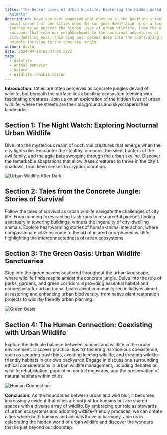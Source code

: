 ```yaml
---
title: "The Secret Lives of Urban Wildlife: Exploring the Hidden World of City
  Animals"
description: Have you ever wondered what goes on in the bustling streets and
  quiet corners of our cities when the sun goes down? Join us on a fascinating
  journey as we uncover the hidden lives of urban wildlife. From the elusive
  raccoons that roam our neighborhoods to the nocturnal adventures of
  city-dwelling owls, this blog post delves deep into the captivating world of
  animals thriving in the concrete jungle.
author: Gavin
date: 2024-04-18T03:47:06.587Z
tags:
  - Wildlife
  - Animal behavior
  - Nature
  - Wildlife rehabilitation
---
```

**Introduction:**
Cities are often perceived as concrete jungles devoid of wildlife, but beneath the surface lies a bustling ecosystem teeming with fascinating creatures. Join us on an exploration of the hidden lives of urban wildlife, where the streets are their playgrounds and skyscrapers their landmarks.

## Section 1: The Night Watch: Exploring Nocturnal Urban Wildlife

Dive into the mysterious realm of nocturnal creatures that emerge when the city lights dim. Encounter the stealthy raccoons, the silent hunters of the owl family, and the agile bats swooping through the urban skyline. Discover the remarkable adaptations that allow these creatures to thrive in the city's shadows, from keen senses to cryptic coloration.

![Urban Wildlife After Dark](https://dfwurbanwildlife.com/wp-content/uploads/2022/08/coyote-prairie-wolves-and-armadillos-006-1-640x480.jpg "Urban Wildlife After Dark")

## Section 2: Tales from the Concrete Jungle: Stories of Survival

Follow the tales of survival as urban wildlife navigate the challenges of city life. From cunning foxes raiding trash cans to resourceful pigeons finding sanctuary in towering buildings, witness the ingenuity of city-dwelling animals. Explore heartwarming stories of human-animal interaction, where compassionate citizens come to the aid of injured or orphaned wildlife, highlighting the interconnectedness of urban ecosystems.

## Section 3: The Green Oasis: Urban Wildlife Sanctuaries

Step into the green havens scattered throughout the urban landscape, where wildlife finds respite amidst the concrete jungle. Delve into the role of parks, gardens, and green corridors in providing essential habitat and connectivity for urban fauna. Learn about community-led initiatives aimed at restoring and enhancing urban biodiversity, from native plant restoration projects to wildlife-friendly urban planning.

![Green Oasis](https://www.denverpost.com/wp-content/uploads/2016/05/20090527__20090529_L03_FE29GRTATROEp1.jpg?w=544 "Green Oasis")

## Section 4: The Human Connection: Coexisting with Urban Wildlife

Explore the delicate balance between humans and wildlife in the urban environment. Discover practical tips for fostering harmonious coexistence, such as securing trash bins, avoiding feeding wildlife, and creating wildlife-friendly habitats in our own backyards. Engage in discussions surrounding ethical considerations in urban wildlife management, including debates on wildlife rehabilitation, population control measures, and the preservation of natural habitats within cities.

![Human Connection](https://www.thoughtco.com/thmb/gBK8MoJKoJA4jL1rs-G-e4149-E=/1500x0/filters:no_upscale():max_bytes(150000):strip_icc()/squirrelGE2-591356245f9b58647066ec53.jpg "Human Connection")

**Conclusion:**
As the boundaries between urban and wild blur, it becomes increasingly evident that cities are not just for humans but are shared spaces with a diverse array of wildlife. By embracing our role as stewards of urban ecosystems and adopting wildlife-friendly practices, we can create cities where both humans and animals thrive in harmony. Join us in celebrating the hidden world of urban wildlife and discover the wonders that lie just beyond our doorstep.